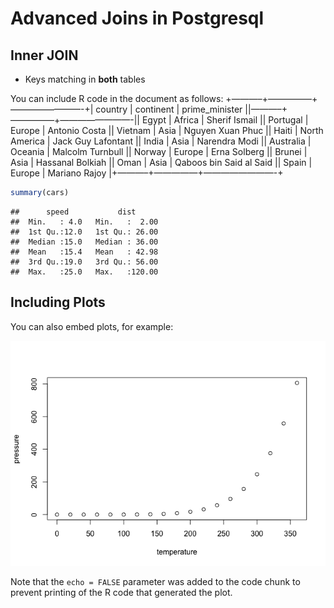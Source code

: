 Advanced Joins in Postgresql
================

## Inner JOIN

  - Keys matching in **both** tables

You can include R code in the document as follows:
+———–+—————+————————-+| country |
continent | prime\_minister ||———–+—————+————————-|| Egypt | Africa |
Sherif Ismail || Portugal | Europe | Antonio Costa || Vietnam | Asia |
Nguyen Xuan Phuc || Haiti | North America | Jack Guy Lafontant || India
| Asia | Narendra Modi || Australia | Oceania | Malcolm Turnbull ||
Norway | Europe | Erna Solberg || Brunei | Asia | Hassanal Bolkiah ||
Oman | Asia | Qaboos bin Said al Said || Spain | Europe | Mariano Rajoy
|+———–+—————+————————-+

``` r
summary(cars)
```

    ##      speed           dist       
    ##  Min.   : 4.0   Min.   :  2.00  
    ##  1st Qu.:12.0   1st Qu.: 26.00  
    ##  Median :15.0   Median : 36.00  
    ##  Mean   :15.4   Mean   : 42.98  
    ##  3rd Qu.:19.0   3rd Qu.: 56.00  
    ##  Max.   :25.0   Max.   :120.00

## Including Plots

You can also embed plots, for example:

![](01.Joining_data_files/figure-gfm/pressure-1.png)<!-- -->

Note that the `echo = FALSE` parameter was added to the code chunk to
prevent printing of the R code that generated the plot.
